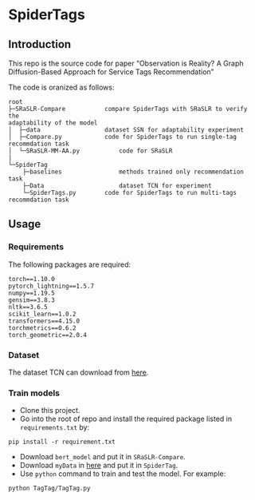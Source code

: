 # SpiderTags

## Introduction
This repo is the source code for paper “Observation is Reality? A Graph Diffusion-Based Approach for Service Tags Recommendation”

The code is oranized as follows: 
```
root
├─SRaSLR-Compare	       compare SpiderTags with SRaSLR to verify the
adaptability of the model   
│  ├─data			       dataset SSN for adaptability experiment
│  ├─Compare.py		       code for SpiderTags to run single-tag recommdation task
│  └─SRaSLR-MM-AA.py           code for SRaSLR
|
└─SpiderTag
    ├─baselines	               methods trained only recommendation task
    ├─Data                     dataset TCN for experiment      
    └─SpiderTags.py	       code for SpiderTags to run multi-tags recommdation task

```

## Usage
### Requirements
The following packages are required:

```
torch==1.10.0
pytorch_lightning==1.5.7
numpy==1.19.5
gensim==3.8.3
nltk==3.6.5
scikit_learn==1.0.2
transformers==4.15.0
torchmetrics==0.6.2
torch_geometric==2.0.4

```
### Dataset
The dataset TCN can download from [here](https://www.aliyundrive.com/s/1uJREPBUDx2).


### Train models
- Clone this project.
- Go into the root of repo and install the required package listed in `requirements.txt` by:
```commandline
pip install -r requirement.txt
```
- Download `bert_model` and put it in `SRaSLR-Compare`.
- Download `myData` in [here](https://www.aliyundrive.com/s/1uJREPBUDx2) and put it in `SpiderTag`.
- Use `python` command to train and test the model. For example:
```commandline
python TagTag/TagTag.py
```

